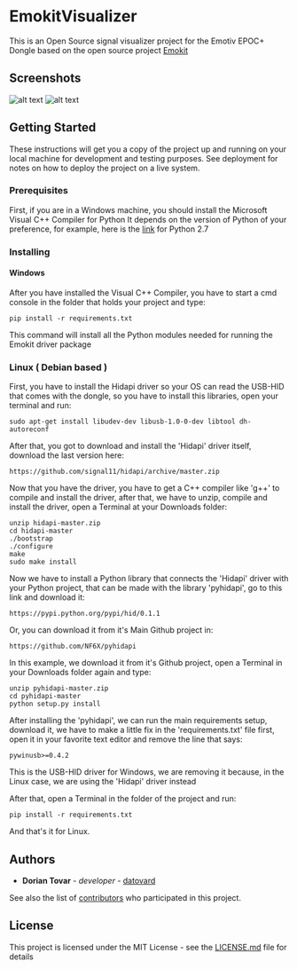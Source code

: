 # EmokitVisualizer

This is an Open Source signal visualizer project for the Emotiv EPOC+ Dongle based on the open source project [Emokit](https://github.com/openyou/emokit)

## Screenshots

![alt text](https://github.com/EmokitAlife/EmokitVisualizer/blob/CreacionUI/assets/screenshot-1.png "Main Interface")
![alt text](https://github.com/EmokitAlife/EmokitVisualizer/blob/CreacionUI/assets/screenshot-2.png "Main Interface")


## Getting Started

These instructions will get you a copy of the project up and running on your local machine for development and testing purposes. See deployment for notes on how to deploy the project on a live system.

### Prerequisites

First, if you are in a Windows machine, you should install the Microsoft Visual C++ Compiler for Python
It depends on the version of Python of your preference, for example, here is the [link](https://www.microsoft.com/en-us/download/details.aspx?id=44266) for Python 2.7


### Installing

#### Windows

After you have installed the Visual C++ Compiler, you have to start a cmd console in the folder that holds your project and type:

```
pip install -r requirements.txt
```

This command will install all the Python modules needed for running the Emokit driver package

### Linux ( Debian based )

First, you have to install the Hidapi driver so your OS can read the USB-HID that comes with the dongle, so you have to install this libraries, open your terminal and run:

```
sudo apt-get install libudev-dev libusb-1.0-0-dev libtool dh-autoreconf
```

After that, you got to download and install the 'Hidapi' driver itself, download the last version here:

```
https://github.com/signal11/hidapi/archive/master.zip
```

Now that you have the driver, you have to get a C++ compiler like 'g++' to compile and install the driver, after that, we have to unzip, compile and install the driver, open a Terminal at your Downloads folder:

```
unzip hidapi-master.zip
cd hidapi-master
./bootstrap
./configure
make
sudo make install
```

Now we have to install a Python library that connects the 'Hidapi' driver with your Python project, that can be made with the library 'pyhidapi', go to this link and download it:

```
https://pypi.python.org/pypi/hid/0.1.1
```

Or, you can download it from it's Main Github project in:

```
https://github.com/NF6X/pyhidapi
```

In this example, we download it from it's Github project, open a Terminal in your Downloads folder again and type:

```
unzip pyhidapi-master.zip
cd pyhidapi-master
python setup.py install
```

After installing the 'pyhidapi', we can run the main requirements setup, download it, we have to make a little fix in the 'requirements.txt' file first, open it in your favorite text editor and remove the line that says:

```
pywinusb>=0.4.2
```

This is the USB-HID driver for Windows, we are removing it because, in the Linux case, we are using the 'Hidapi' driver instead

After that, open a Terminal in the folder of the project and run:

```
pip install -r requirements.txt
```

And that's it for Linux.

## Authors

* **Dorian Tovar** - *developer* - [datovard](https://github.com/datovard)

See also the list of [contributors](https://github.com/orgs/EmokitAlife/people) who participated in this project.

## License

This project is licensed under the MIT License - see the [LICENSE.md](LICENSE.md) file for details
